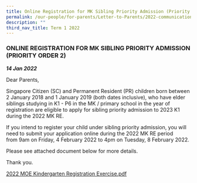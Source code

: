 ```yaml
---
title: Online Registration for MK Sibling Priority Admission (Priority Order 2)
permalink: /our-people/for-parents/Letter-to-Parents/2022-communications/Term-1-2022/14Jan2022
description: ""
third_nav_title: Term 1 2022
---
```

### ONLINE REGISTRATION FOR MK SIBLING PRIORITY ADMISSION (PRIORITY ORDER 2)
***14 Jan 2022***

Dear Parents,

Singapore Citizen (SC) and Permanent Resident (PR) children born between 2 January 2018 and 1 January 2019 (both dates inclusive), who have elder siblings studying in K1 - P6 in the MK / primary school in the year of registration are eligible to apply for sibling priority admission to 2023 K1 during the 2022 MK RE.

If you intend to register your child under sibling priority admission, you will need to submit your application online during the 2022 MK RE period from 9am on Friday, 4 February 2022 to 4pm on Tuesday, 8 February 2022.

Please see attached document below for more details.

Thank you.

  

[2022 MOE Kindergarten Registration Exercise.pdf](/files/2022%20MOE%20Kindergarten%20Registration%20Exercise.pdf)